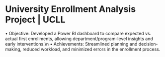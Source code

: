 # University Enrollment Analysis Project | UCLL
•	Objective: Developed a Power BI dashboard to compare expected vs. actual first enrollments, allowing department/program-level insights and early interventions.\n
•	Achievements: Streamlined planning and decision-making, reduced workload, and minimized errors in the enrollment process.
